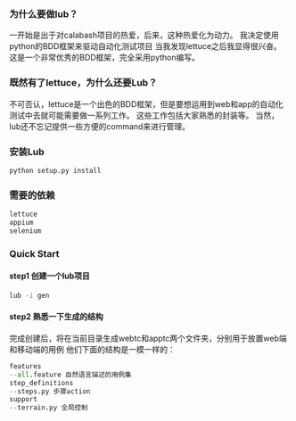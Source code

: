 ### 为什么要做lub？

一开始是出于对calabash项目的热爱，后来，这种热爱化为动力。
我决定使用python的BDD框架来驱动自动化测试项目
当我发现lettuce之后我显得很兴奋。
这是一个非常优秀的BDD框架，完全采用python编写。

### 既然有了lettuce，为什么还要Lub？

不可否认，lettuce是一个出色的BDD框架，但是要想运用到web和app的自动化测试中去就可能需要做一系列工作。
这些工作包括大家熟悉的封装等。
当然，lub还不忘记提供一些方便的command来进行管理。


### 安装Lub

```python
python setup.py install
```

### 需要的依赖

```python
lettuce
appium
selenium
```

### Quick Start

#### step1 创建一个lub项目

```bash
lub -i gen
```

#### step2 熟悉一下生成的结构

完成创建后，将在当前目录生成webtc和apptc两个文件夹，分别用于放置web端和移动端的用例
他们下面的结构是一模一样的：

```python
features
--all.feature 自然语言描述的用例集
step_definitions
--steps.py 步骤action
support
--terrain.py 全局控制
```
